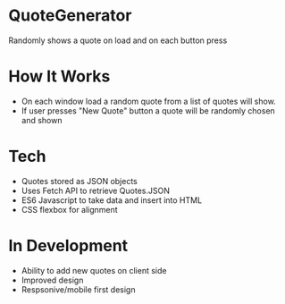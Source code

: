 # QuoteGenerator
Randomly shows a quote on load and on each button press

# How It Works
- On each window load a random quote from a list of quotes will show.
- If user presses "New Quote" button a quote will be randomly chosen and shown

# Tech
- Quotes stored as JSON objects
- Uses Fetch API to retrieve Quotes.JSON
- ES6 Javascript to take data and insert into HTML
- CSS flexbox for alignment

# In Development
- Ability to add new quotes on client side
- Improved design
- Respsonive/mobile first design
